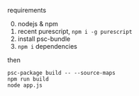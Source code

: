 requirements

0. nodejs & npm
1. recent purescript, `npm i -g purescript`
2. install psc-bundle
3. `npm i` dependencies

then

	psc-package build -- --source-maps
	npm run build
	node app.js
